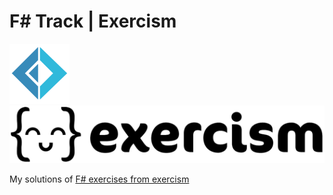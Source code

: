 # F\# Track | Exercism

![logo-fsharp](logo-fsharp.png)
![logo-exercism](logo-exercism.png)

My solutions of [F\# exercises from exercism](https://exercism.io/tracks/fsharp)
